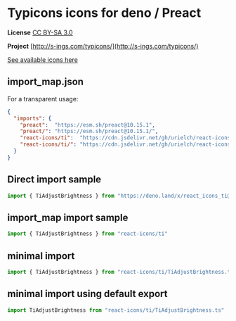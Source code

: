 # Typicons icons for deno / Preact

**License** [CC BY-SA 3.0](https://creativecommons.org/licenses/by-sa/3.0/)

**Project** [http://s-ings.com/typicons/](http://s-ings.com/typicons/)

[See available icons here](https://react-icons.github.io/react-icons/icons?name=ti)

## import_map.json

For a transparent usage:

```json
{
  "imports": {
    "preact":  "https://esm.sh/preact@10.15.1",
    "preact/": "https://esm.sh/preact@10.15.1/",
    "react-icons/ti":  "https://cdn.jsdelivr.net/gh/urielch/react-icons-ti@1.0.5/mod.ts",
    "react-icons/ti/": "https://cdn.jsdelivr.net/gh/urielch/react-icons-ti@1.0.5/ico/",
  }
}
```

## Direct import sample

```ts
import { TiAdjustBrightness } from "https://deno.land/x/react_icons_ti@1.0.5/mod.ts"
```

## import_map import sample

```ts
import { TiAdjustBrightness } from "react-icons/ti"
```

## minimal import

```ts
import { TiAdjustBrightness } from "react-icons/ti/TiAdjustBrightness.ts"
```

## minimal import using default export

```ts
import TiAdjustBrightness from "react-icons/ti/TiAdjustBrightness.ts"
```

